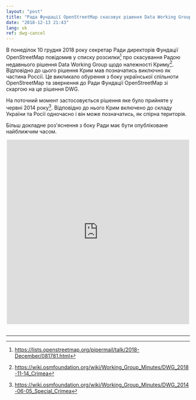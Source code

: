 ```yaml
---
layout: "post"
title: "Рада Фундації OpenStreetMap скасовує рішення Data Working Group"
date: "2018-12-13 21:43"
lang: uk
ref: dwg-cancel
---
```

В понеділок 10 грудня 2018 року секретар Ради директорів Фундації OpenStreetMap повідомив у списку розсилки[^1] про скасування Радою недавнього рішення Data Working Group щодо належності Криму[^2]. Відповідно до цього рішення Крим мав позначатись виключно як частина Россії. Це викликало обурення з боку української спільноти OpenStreetMap та звернення до Ради Фундації OpenStreetMap зі скаргою на це рішення DWG.

На поточний момент застосовується рішення яке було прийняте у червні 2014 року[^3]. Відповідно до нього Крим включено до складу України та Росії одночасно і він може позначатись, як спірна територія.

Більш докладне роз'яснення з боку Ради має бути опубліковане найближчим часом.

<div align="center">
  <iframe src="https://www.facebook.com/plugins/post.php?href=https%3A%2F%2Fwww.facebook.com%2Fopenstreetmapua%2Fposts%2F786673821668913&width=500&show_text=true&height=504&appId" width="500" height="504" style="border:none;overflow:hidden" scrolling="no" frameborder="0" allowTransparency="true" allow="encrypted-media"></iframe>
</div>
<br/>

----

[^1]: <https://lists.openstreetmap.org/pipermail/talk/2018-December/081781.html>
[^2]: <https://wiki.osmfoundation.org/wiki/Working_Group_Minutes/DWG_2018-11-14_Crimea>
[^3]: <https://wiki.osmfoundation.org/wiki/Working_Group_Minutes/DWG_2014-06-05_Special_Crimea>
